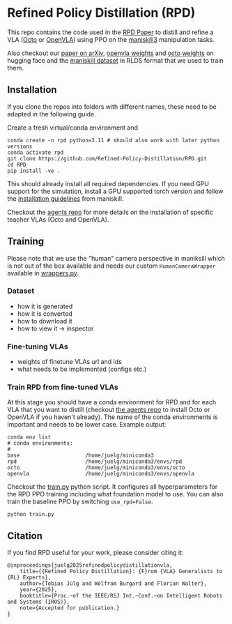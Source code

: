 # Refined Policy Distillation (RPD)
This repo contains the code used in the [RPD Paper](https://refined-policy-distillation.github.io/) to distill and refine a VLA ([Octo](https://octo-models.github.io/) or [OpenVLA](https://openvla.github.io/)) using PPO on the [maniskill3](https://github.com/haosulab/ManiSkill) manipulation tasks.

Also checkout our [paper on arXiv](https://arxiv.org/abs/2503.05833), [openvla weights](https://huggingface.co/Juelg/openvla-7b-finetuned-maniskill) and [octo weights](https://huggingface.co/Juelg/octo-base-1.5-finetuned-maniskill) on hugging face and the [maniskill dataset](https://huggingface.co/datasets/Juelg/RPD-maniskill) in RLDS format that we used to train them.

## Installation
If you clone the repos into folders with different names, these need to be adapted in the following guide.

Create a fresh virtual/conda environment and
```shell
conda create -n rpd python=3.11 # should also work with later python versions
conda activate rpd
git clone https://github.com/Refined-Policy-Distillation/RPD.git
cd RPD
pip install -ve .
```
This should already install all required dependencies.
If you need GPU support for the simulation, install a GPU supported torch version and follow the [installation guidelines](https://maniskill.readthedocs.io/en/latest/user_guide/getting_started/installation.html) from maniskill.

Checkout the [agents repo](https://github.com/juelg/agents) for more details on the installation of specific teacher VLAs (Octo and OpenVLA).

## Training
Please note that we use the "human" camera perspective in maniksill which is not out of the box available and needs our custom `HumanCameraWrapper` available in [wrappers.py](src/rpd/wrappers.py).

### Dataset
- how it is generated
- how it is converted
- how to download it
- how to view it -> inspector

### Fine-tuning VLAs
- weights of finetune VLAs url and ids
- what needs to be implemented (configs etc.)

### Train RPD from fine-tuned VLAs
At this stage you should have a conda environment for RPD and for each VLA that you want to distill (checkout [the agents repo](https://github.com/juelg/agents) to install Octo or OpenVLA if you haven't already).
The name of the conda environments is important and needs to be lower case.
Example output:
```shell
conda env list
# conda environments:
#
base                     /home/juelg/miniconda3
rpd                      /home/juelg/miniconda3/envs/rpd
octo                     /home/juelg/miniconda3/envs/octo
openvla                  /home/juelg/miniconda3/envs/openvla
```

Checkout the [train.py](train.py) python script. It configures all hyperparameters for the RPD PPO training including what foundation model to use. You can also train the baseline PPO by switching `use_rpd=False`.
```shell
python train.py
```


## Citation
If you find RPD useful for your work, please consider citing it:
```
@inproceedings{juelg2025refinedpolicydistillationvla,
    title={{Refined Policy Distillation}: {F}rom {VLA} Generalists to {RL} Experts}, 
    author={Tobias Jülg and Wolfram Burgard and Florian Walter},
    year={2025},
    booktitle={Proc.~of the IEEE/RSJ Int.~Conf.~on Intelligent Robots and Systems (IROS)},
    note={Accepted for publication.}
}
```